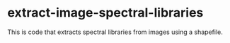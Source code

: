 # extract-image-spectral-libraries
This is code that extracts spectral libraries from images using a shapefile. 
